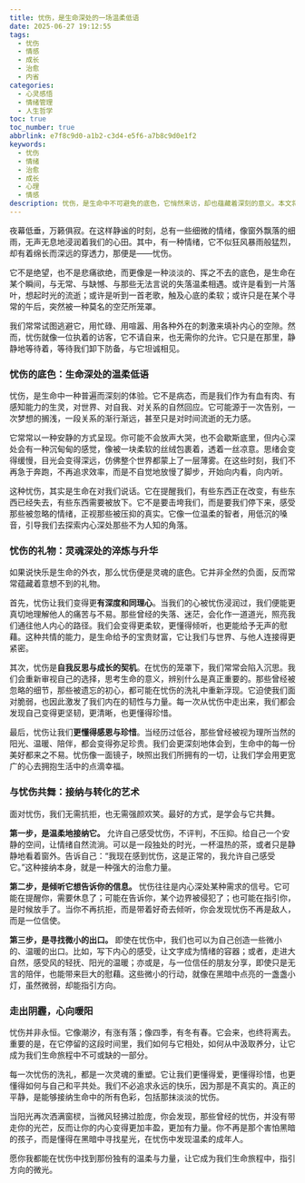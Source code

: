 ```yaml
---
title: 忧伤，是生命深处的一场温柔低语
date: 2025-06-27 19:12:55
tags:
  - 忧伤
  - 情感
  - 成长
  - 治愈
  - 内省
categories:
  - 心灵感悟
  - 情绪管理
  - 人生哲学
toc: true
toc_number: true
abbrlink: e7f8c9d0-a1b2-c3d4-e5f6-a7b8c9d0e1f2
keywords:
  - 忧伤
  - 情绪
  - 治愈
  - 成长
  - 心理
  - 情感
description: 忧伤，是生命中不可避免的底色，它悄然来访，却也蕴藏着深刻的意义。本文将带你走进忧伤的深处，感受它的温柔低语，理解它如何雕刻我们的灵魂，并最终指引我们走向更深邃的平静与力量。这是一场关于接纳、转化与重生的心灵旅程。
---
```


夜幕低垂，万籁俱寂。在这样静谧的时刻，总有一些细微的情绪，像窗外飘落的细雨，无声无息地浸润着我们的心田。其中，有一种情绪，它不似狂风暴雨般猛烈，却有着绵长而深远的穿透力，那便是——忧伤。

它不是绝望，也不是悲痛欲绝，而更像是一种淡淡的、挥之不去的底色，是生命在某个瞬间，与无常、与缺憾、与那些无法言说的失落温柔相遇。或许是看到一片落叶，想起时光的流逝；或许是听到一首老歌，触及心底的柔软；或许只是在某个寻常的午后，突然被一种莫名的空茫所笼罩。

我们常常试图逃避它，用忙碌、用喧嚣、用各种外在的刺激来填补内心的空隙。然而，忧伤就像一位执着的访客，它不请自来，也无需你的允许。它只是在那里，静静地等待着，等待我们卸下防备，与它坦诚相见。

### 忧伤的底色：生命深处的温柔低语

忧伤，是生命中一种普遍而深刻的体验。它不是病态，而是我们作为有血有肉、有感知能力的生灵，对世界、对自我、对关系的自然回应。它可能源于一次告别，一次梦想的搁浅，一段关系的渐行渐远，甚至只是对时间流逝的无力感。

它常常以一种安静的方式呈现。你可能不会放声大哭，也不会歇斯底里，但内心深处会有一种沉甸甸的感觉，像被一块柔软的丝绒包裹着，透着一丝凉意。思绪会变得缓慢，目光会变得深远，仿佛整个世界都蒙上了一层薄雾。在这些时刻，我们不再急于奔跑，不再追求效率，而是不自觉地放慢了脚步，开始向内看，向内听。

这种忧伤，其实是生命在对我们说话。它在提醒我们，有些东西正在改变，有些东西已经失去，有些东西需要被放下。它不是要击垮我们，而是要我们停下来，感受那些被忽略的情绪，正视那些被压抑的真实。它像一位温柔的智者，用低沉的嗓音，引导我们去探索内心深处那些不为人知的角落。

### 忧伤的礼物：灵魂深处的淬炼与升华

如果说快乐是生命的外衣，那么忧伤便是灵魂的底色。它并非全然的负面，反而常常蕴藏着意想不到的礼物。

首先，忧伤让我们变得更**有深度和同理心**。当我们的心被忧伤浸润过，我们便能更真切地理解他人的痛苦与不易。那些曾经的失落、迷茫，会化作一道道光，照亮我们通往他人内心的路径。我们会变得更柔软，更懂得倾听，也更能给予无声的慰藉。这种共情的能力，是生命给予的宝贵财富，它让我们与世界、与他人连接得更紧密。

其次，忧伤是**自我反思与成长的契机**。在忧伤的笼罩下，我们常常会陷入沉思。我们会重新审视自己的选择，思考生命的意义，辨别什么是真正重要的。那些曾经被忽略的细节，那些被遗忘的初心，都可能在忧伤的洗礼中重新浮现。它迫使我们面对脆弱，也因此激发了我们内在的韧性与力量。每一次从忧伤中走出来，我们都会发现自己变得更坚韧，更清晰，也更懂得珍惜。

最后，忧伤让我们**更懂得感恩与珍惜**。当经历过低谷，那些曾经被视为理所当然的阳光、温暖、陪伴，都会变得弥足珍贵。我们会更深刻地体会到，生命中的每一份美好都来之不易。忧伤像一面镜子，映照出我们所拥有的一切，让我们学会用更宽广的心去拥抱生活中的点滴幸福。

### 与忧伤共舞：接纳与转化的艺术

面对忧伤，我们无需抗拒，也无需强颜欢笑。最好的方式，是学会与它共舞。

**第一步，是温柔地接纳它。** 允许自己感受忧伤，不评判，不压抑。给自己一个安静的空间，让情绪自然流淌。可以是一段独处的时光，一杯温热的茶，或者只是静静地看着窗外。告诉自己：“我现在感到忧伤，这是正常的，我允许自己感受它。”这种接纳本身，就是一种强大的治愈力量。

**第二步，是倾听它想告诉你的信息。** 忧伤往往是内心深处某种需求的信号。它可能在提醒你，需要休息了；可能在告诉你，某个边界被侵犯了；也可能在指引你，是时候放手了。当你不再抗拒，而是带着好奇去倾听，你会发现忧伤不再是敌人，而是一位信使。

**第三步，是寻找微小的出口。** 即使在忧伤中，我们也可以为自己创造一些微小的、温暖的出口。比如，写下内心的感受，让文字成为情绪的容器；或者，走进大自然，感受风的轻抚、阳光的温暖；亦或是，与一位信任的朋友分享，即使只是无言的陪伴，也能带来巨大的慰藉。这些微小的行动，就像在黑暗中点亮的一盏盏小灯，虽然微弱，却能指引方向。

### 走出阴霾，心向暖阳

忧伤并非永恒。它像潮汐，有涨有落；像四季，有冬有春。它会来，也终将离去。重要的是，在它停留的这段时间里，我们如何与它相处，如何从中汲取养分，让它成为我们生命旅程中不可或缺的一部分。

每一次忧伤的洗礼，都是一次灵魂的重塑。它让我们更懂得爱，更懂得珍惜，也更懂得如何与自己和平共处。我们不必追求永远的快乐，因为那是不真实的。真正的平静，是能够接纳生命中的所有色彩，包括那抹淡淡的忧伤。

当阳光再次洒满窗棂，当微风轻拂过脸庞，你会发现，那些曾经的忧伤，并没有带走你的光芒，反而让你的内心变得更加丰盈，更加有力量。你不再是那个害怕黑暗的孩子，而是懂得在黑暗中寻找星光，在忧伤中发现温柔的成年人。

愿你我都能在忧伤中找到那份独有的温柔与力量，让它成为我们生命旅程中，指引方向的微光。